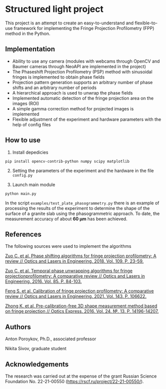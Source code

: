 # **Structured light project**

This project is an attempt to create an easy-to-understand and flexible-to-use framework for implementing the Fringe Projection Profilometry (FPP) method in the Python.

## **Implementation**

* Ability to use any camera (modules with webcams through OpenCV and Baumer cameras through NeoAPI are implemented in the project)
* The Phaseshift Projection Profilometry (PSP) method with sinusoidal fringes is implemented to obtain phase fields
* Projection pattern generation supports an arbitrary number of phase shifts and an arbitrary number of periods 
* A hierarchical approach is used to unwrap the phase fields
* Implemented automatic detection of the fringe projection area on the images (ROI)
* A simple gamma correction method for projected images is implemented
* Flexible adjustment of the experiment and hardware parameters with the help of config files

## **How to use**

1. Install depedicies
```
pip install opencv-contrib-python numpy scipy matplotlib
```
2. Setting the parameters of the experiment and the hardware in the file `config.py`

3. Launch main module
```
python main.py
```

In the script `examples/test_plate_phasogrammetry.py` there is an example of processing the results of the experiment to determine the shape of the surface of a granite slab using the phasogrammetric approach. To date, the measurement accuracy of about **60 µm** has been achieved.

## **References**
The following sources were used to implement the algorithms

[Zuo C. et al. Phase shifting algorithms for fringe projection profilometry: A review // Optics and Lasers in Engineering. 2018. Vol. 109. P. 23-59.](https://doi.org/10.1016/j.optlaseng.2018.04.019)

[Zuo C. et al. Temporal phase unwrapping algorithms for fringe projectionprofilometry: A comparative review // Optics and Lasers in Engineering. 2016. Vol. 85. P. 84-103.](https://doi.org/10.1016/j.optlaseng.2016.04.022)

[Feng S. et al. Calibration of fringe projection profilometry: A comparative review // Optics and Lasers in Engineering. 2021. Vol. 143. P. 106622.](https://doi.org/10.1016/j.optlaseng.2021.106622)

[Zhong K. et al. Pre-calibration-free 3D shape measurement method based on fringe projection // Optics Express. 2016. Vol. 24. №. 13. P. 14196-14207.](https://doi.org/10.1364/OE.24.014196)

## **Authors**
Anton Poroykov, Ph.D., associated professor 

Nikita Sivov, graduate student 

## **Acknowledgements**
The research was carried out at the expense of the grant Russian Science Foundation No. 22-21-00550 (https://rscf.ru/project/22-21-00550/).